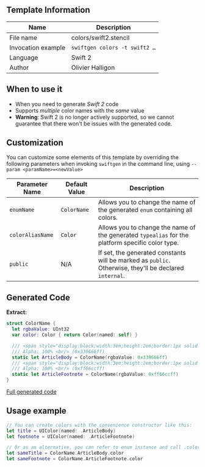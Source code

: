 ## Template Information

| Name      | Description       |
| --------- | ----------------- |
| File name | colors/swift2.stencil |
| Invocation example | `swiftgen colors -t swift2 …` |
| Language | Swift 2 |
| Author | Olivier Halligon |

## When to use it

- When you need to generate *Swift 2* code
- Supports _multiple_ color names with the _same_ value
- **Warning**: Swift 2 is no longer actively supported, so we cannot guarantee that there won't be issues with the generated code.

## Customization

You can customize some elements of this template by overriding the following parameters when invoking `swiftgen` in the command line, using `--param <paramName>=<newValue>`

| Parameter Name | Default Value | Description |
| -------------- | ------------- | ----------- |
| `enumName` | `ColorName` | Allows you to change the name of the generated `enum` containing all colors. |
| `colorAliasName` | `Color` | Allows you to change the name of the generated `typealias` for the platform specific color type. |
| `public` | N/A | If set, the generated constants will be marked as `public`. Otherwise, they'll be declared `internal`. |

## Generated Code

**Extract:**

```swift
struct ColorName {
  let rgbaValue: UInt32
  var color: Color { return Color(named: self) }

  /// <span style="display:block;width:3em;height:2em;border:1px solid black;background:#339666"></span>
  /// Alpha: 100% <br/> (0x339666ff)
  static let ArticleBody = ColorName(rgbaValue: 0x339666ff)
  /// <span style="display:block;width:3em;height:2em;border:1px solid black;background:#ff66cc"></span>
  /// Alpha: 100% <br/> (0xff66ccff)
  static let ArticleFootnote = ColorName(rgbaValue: 0xff66ccff)
}
```

[Full generated code](https://github.com/SwiftGen/templates/blob/master/Tests/Expected/Colors/swift2-context-defaults.swift)

## Usage example

```swift
// You can create colors with the convenience constructor like this:
let title = UIColor(named: .ArticleBody)
let footnote = UIColor(named: .ArticleFootnote)

// Or as an alternative, you can refer to enum instance and call .color on it:
let sameTitle = ColorName.ArticleBody.color
let sameFootnote = ColorName.ArticleFootnote.color
```
